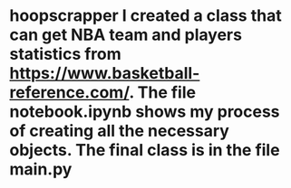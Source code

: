 # hoopscrapper I created a class that can get NBA team and players statistics from https://www.basketball-reference.com/. The file notebook.ipynb shows my process of creating all the necessary objects. The final class is in the file main.py
